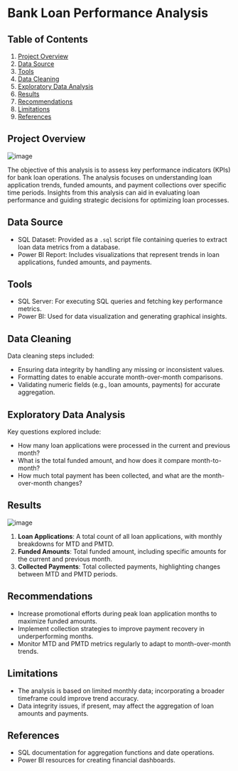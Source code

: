 # Bank Loan Performance Analysis

## Table of Contents
1. [Project Overview](#project-overview)
2. [Data Source](#data-source)
3. [Tools](#tools)
4. [Data Cleaning](#data-cleaning)
5. [Exploratory Data Analysis](#exploratory-data-analysis)
6. [Results](#results)
7. [Recommendations](#recommendations)
8. [Limitations](#limitations)
9. [References](#references)

## Project Overview

![image](https://github.com/user-attachments/assets/d6181ea6-234e-443b-ae51-d5d2cb05214c)

The objective of this analysis is to assess key performance indicators (KPIs) for bank loan operations. The analysis focuses on understanding loan application trends, funded amounts, and payment collections over specific time periods. Insights from this analysis can aid in evaluating loan performance and guiding strategic decisions for optimizing loan processes.

## Data Source
- SQL Dataset: Provided as a `.sql` script file containing queries to extract loan data metrics from a database.
- Power BI Report: Includes visualizations that represent trends in loan applications, funded amounts, and payments.

## Tools
- SQL Server: For executing SQL queries and fetching key performance metrics.
- Power BI: Used for data visualization and generating graphical insights.

## Data Cleaning
Data cleaning steps included:
- Ensuring data integrity by handling any missing or inconsistent values.
- Formatting dates to enable accurate month-over-month comparisons.
- Validating numeric fields (e.g., loan amounts, payments) for accurate aggregation.

## Exploratory Data Analysis
Key questions explored include:
- How many loan applications were processed in the current and previous month?
- What is the total funded amount, and how does it compare month-to-month?
- How much total payment has been collected, and what are the month-over-month changes?

## Results

![image](https://github.com/user-attachments/assets/d6181ea6-234e-443b-ae51-d5d2cb05214c)

1. **Loan Applications**: A total count of all loan applications, with monthly breakdowns for MTD and PMTD.
2. **Funded Amounts**: Total funded amount, including specific amounts for the current and previous month.
3. **Collected Payments**: Total collected payments, highlighting changes between MTD and PMTD periods.

## Recommendations
- Increase promotional efforts during peak loan application months to maximize funded amounts.
- Implement collection strategies to improve payment recovery in underperforming months.
- Monitor MTD and PMTD metrics regularly to adapt to month-over-month trends.

## Limitations
- The analysis is based on limited monthly data; incorporating a broader timeframe could improve trend accuracy.
- Data integrity issues, if present, may affect the aggregation of loan amounts and payments.

## References
- SQL documentation for aggregation functions and date operations.
- Power BI resources for creating financial dashboards.
